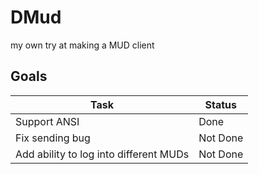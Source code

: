 # DMud
my own try at making a MUD client 

## Goals

|Task   |Status |   
|-------|-------|
|Support ANSI|Done|
|Fix sending bug|Not Done|
|Add ability to log into different MUDs|Not Done|

